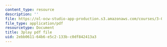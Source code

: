 ```yaml
---
content_type: resource
description: ''
file: https://ol-ocw-studio-app-production.s3.amazonaws.com/courses/3-091sc-introduction-to-solid-state-chemistry-fall-2010/2ebb061164b6e5c2133bc0df842413a3_56d9qcsHGwE.pdf
file_type: application/pdf
resourcetype: Document
title: 3play pdf file
uid: 2ebb0611-64b6-e5c2-133b-c0df842413a3
---
```

